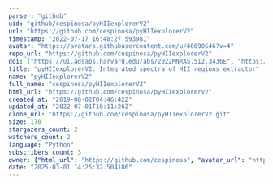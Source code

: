 ```yaml
---
parser: "github"
uid: "github/cespinosa/pyHIIexplorerV2"
url: "https://github.com/cespinosa/pyHIIexplorerV2"
timestamp: "2022-07-17 16:48:27.593981"
avatar: "https://avatars.githubusercontent.com/u/46690546?v=4"
repo_url: "https://github.com/cespinosa/pyHIIexplorerV2"
doi: ["https://ui.adsabs.harvard.edu/abs/2022MNRAS.512.3436E", "https://ui.adsabs.harvard.edu/abs/2020MNRAS.494.1622E", "https://ui.adsabs.harvard.edu/abs/2022ascl.soft06010E/abstract"]
title: "pyHIIexplorerV2: Integrated spectra of HII regions extractor"
name: "pyHIIexplorerV2"
full_name: "cespinosa/pyHIIexplorerV2"
html_url: "https://github.com/cespinosa/pyHIIexplorerV2"
created_at: "2019-08-02T04:46:42Z"
updated_at: "2022-07-01T10:11:26Z"
clone_url: "https://github.com/cespinosa/pyHIIexplorerV2.git"
size: 178
stargazers_count: 2
watchers_count: 2
language: "Python"
subscribers_count: 3
owner: {"html_url": "https://github.com/cespinosa", "avatar_url": "https://avatars.githubusercontent.com/u/46690546?v=4", "login": "cespinosa", "type": "User"}
date: "2025-03-01 14:25:32.504186"
---
```

